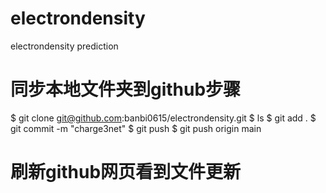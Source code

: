 # electrondensity
electrondensity prediction
# 同步本地文件夹到github步骤
$ git clone git@github.com:banbi0615/electrondensity.git
$ ls
$ git add .
$ git commit -m "charge3net"
$ git push
$ git push origin main
# 刷新github网页看到文件更新
